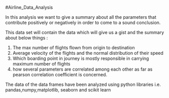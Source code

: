 #Airline_Data_Analysis

In this analysis we want to give a summary about all the parameters that contribute positively or negatively in order to come to a sound conclusion. 

This data set will contain the data which will give us a gist and the summary about below things : 

  1) The max number of flights flown from origin to destination
  2) Average velocity of the flights and the normal distribution of their speed
  3) Which boarding point in journey is mostly responsible in carrying maximum number of flights
  4) how several parameters are correlated among each other as far as pearson correlation coefficient is concerned.

The data of the data frames have been analyzed using python libraries i.e. pandas,numpy,matplotlib, seaborn and scikit learn
